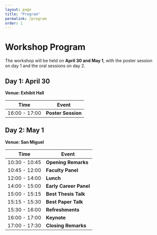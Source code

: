 ```yaml
---
layout: page
title: "Program"
permalink: /program
order: 1
---
```


# Workshop Program

The workshop will be held on **April 30 and May 1**, with the poster session on day 1 and the oral sessions on day 2.

## Day 1: April 30
**Venue: Exhibit Hall**

| Time | Event |
|------|-------|
| 16:00 - 17:00 | **Poster Session** |

## Day 2: May 1
**Venue: San Miguel**

| Time | Event |
|------|-------|
| 10:30 - 10:45 | **Opening Remarks** |
| 10:45 - 12:00 | **Faculty Panel** |
| 12:00 - 14:00 | **Lunch** |
| 14:00 - 15:00 | **Early Career Panel** |
| 15:00 - 15:15 | **Best Thesis Talk** |
| 15:15 - 15:30 | **Best Paper Talk** |
| 15:30 - 16:00 | **Refreshments** |
| 16:00 - 17:00 | **Keynote** |
| 17:00 - 17:30 | **Closing Remarks** |

